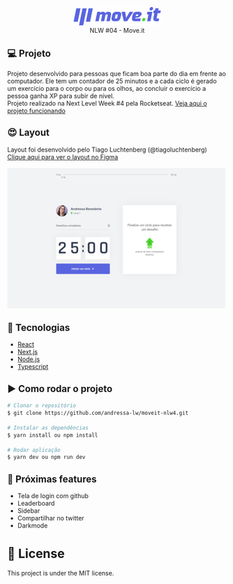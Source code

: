 <p align="center">
   <img src="readme/logo-moveit.svg" alt="Move.it" width="200"/>
   <br>
    NLW #04 - Move.it
</p>

## :computer: Projeto
Projeto desenvolvido para pessoas que ficam boa parte do dia em frente ao computador. Ele tem um contador de 25 minutos e a cada ciclo é gerado um exercício para o corpo ou para os olhos, ao concluir o exercício a pessoa ganha XP para subir de nível.<br> Projeto realizado na Next Level Week #4 pela Rocketseat.
<a href="https://moveit-one-tau.vercel.app/e">Veja aqui o projeto funcionando</a>

## :heart_eyes: Layout
Layout foi desenvolvido pelo Tiago Luchtenberg (@tiagoluchtenberg)<br>
<a href="https://www.figma.com/file/ge20pu3ofMOKoliUyKx1Nl/Move.it-1.0/duplicate">Clique aqui para ver o layout no Figma</a><br><br>
<img src="readme/print1.jpg" alt="Tela 1" width="500"/>

## :hammer: Tecnologias    
* [React](https://reactjs.org/)      
* [Next.js](https://nextjs.org/)    
* [Node.js](https://nodejs.org/en/)
* [Typescript](https://www.typescriptlang.org/)  

## :arrow_forward: Como rodar o projeto
```bash
# Clonar o repositório
$ git clone https://github.com/andressa-lw/moveit-nlw4.git

# Instalar as dependências
$ yarn install ou npm install

# Rodar aplicação
$ yarn dev ou npm run dev
```

## :rocket: Próximas features
* Tela de login com github
* Leaderboard
* Sidebar
* Compartilhar no twitter
* Darkmode

# :closed_book: License
This project is under the MIT license.
